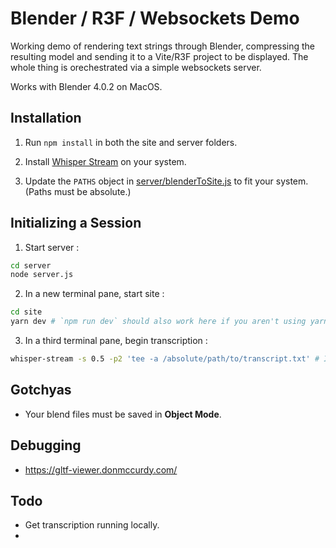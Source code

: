 # Blender / R3F / Websockets Demo

Working demo of rendering text strings through Blender, compressing the resulting model and sending it to a Vite/R3F project to be displayed.  The whole thing is orechestrated via a simple websockets server. 

Works with Blender 4.0.2 on MacOS.

## Installation

1. Run `npm install` in both the site and server folders.

2. Install [Whisper Stream](https://github.com/yohasebe/whisper-stream) on your system.

3. Update the `PATHS` object in [server/blenderToSite.js](/server/blenderToSite.js) to fit your system. (Paths must be absolute.)

## Initializing a Session

1. Start server :
```bash
cd server
node server.js
```

2. In a new terminal pane, start site : 
```bash
cd site
yarn dev # `npm run dev` should also work here if you aren't using yarn.
```

3. In a third terminal pane, begin transcription : 
```bash
whisper-stream -s 0.5 -p2 'tee -a /absolute/path/to/transcript.txt' # Internet required
```

## Gotchyas

- Your blend files must be saved in **Object Mode**.


## Debugging
- https://gltf-viewer.donmccurdy.com/


## Todo

- Get transcription running locally.
-  